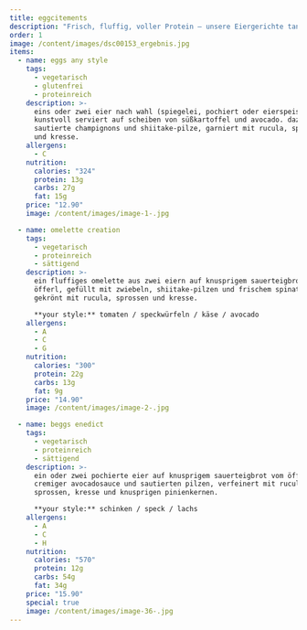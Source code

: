 ```yaml
---
title: eggcitements
description: "Frisch, fluffig, voller Protein – unsere Eiergerichte tanzen auf deinem Teller. Perfekt für einen energiegeladenen Start in den Tag."
order: 1
image: /content/images/dsc00153_ergebnis.jpg
items:
  - name: eggs any style
    tags:
      - vegetarisch
      - glutenfrei
      - proteinreich
    description: >-
      eins oder zwei eier nach wahl (spiegelei, pochiert oder eierspeise),
      kunstvoll serviert auf scheiben von süßkartoffel und avocado. dazu
      sautierte champignons und shiitake-pilze, garniert mit rucula, sprossen
      und kresse.
    allergens:
      - C
    nutrition:
      calories: "324"
      protein: 13g
      carbs: 27g
      fat: 15g
    price: "12.90"
    image: /content/images/image-1-.jpg

  - name: omelette creation
    tags:
      - vegetarisch
      - proteinreich
      - sättigend
    description: >-
      ein fluffiges omelette aus zwei eiern auf knusprigem sauerteigbrot vom
      öfferl, gefüllt mit zwiebeln, shiitake-pilzen und frischem spinat.
      gekrönt mit rucula, sprossen und kresse.

      **your style:** tomaten / speckwürfeln / käse / avocado
    allergens:
      - A
      - C
      - G
    nutrition:
      calories: "300"
      protein: 22g
      carbs: 13g
      fat: 9g
    price: "14.90"
    image: /content/images/image-2-.jpg

  - name: beggs enedict
    tags:
      - vegetarisch
      - proteinreich
      - sättigend
    description: >-
      ein oder zwei pochierte eier auf knusprigem sauerteigbrot vom öfferl, mit
      cremiger avocadosauce und sautierten pilzen, verfeinert mit rucula,
      sprossen, kresse und knusprigen pinienkernen.

      **your style:** schinken / speck / lachs
    allergens:
      - A
      - C
      - H
    nutrition:
      calories: "570"
      protein: 12g
      carbs: 54g
      fat: 34g
    price: "15.90"
    special: true
    image: /content/images/image-36-.jpg
---
```

